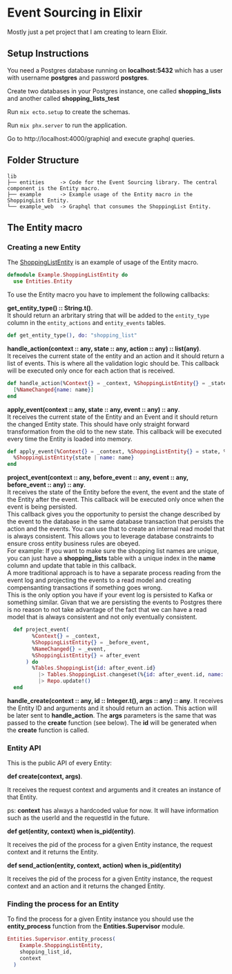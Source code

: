 # Event Sourcing in Elixir
Mostly just a pet project that I am creating to learn Elixir.


## Setup Instructions
You need a Postgres database running on **localhost:5432** which has a user with username **postgres** and password **postgres**.

Create two databases in your Postgres instance, one called **shopping_lists** and another called **shopping_lists_test**

Run ```mix ecto.setup``` to create the schemas.

Run ```mix phx.server``` to run the application.

Go to http://localhost:4000/graphiql and execute graphql queries.

## Folder Structure
```
lib
├── entities     -> Code for the Event Sourcing library. The central component is the Entity macro.
├── example      -> Example usage of the Entity macro in the ShoppingList Entity.
└── example_web  -> Graphql that consumes the ShoppingList Entity.
```

## The Entity macro

### Creating a new Entity 
The [ShoppingListEntity](https://github.com/FelipeTaiarol/elixir_event_sourcing/blob/master/lib/example/shopping_list/shopping_list.entity.ex) is an example of usage of the Entity macro.

```elixir
defmodule Example.ShoppingListEntity do
  use Entities.Entity
```

To use the Entity macro you have to implement the following callbacks:

**get_entity_type() :: String.t()**.  
It should return an arbritary string that will be added to the ```entity_type``` column in the ```entity_actions``` and ```entity_events``` tables.
```elixir
def get_entity_type(), do: "shopping_list"
```

**handle_action(context :: any, state :: any, action :: any) :: list(any)**.   
It receives the current state of the entity and an action and it should return a list of events.
This is where all the validation logic should be. This callback will be executed only once for each action that is received. 
```elixir
def handle_action(%Context{} = _context, %ShoppingListEntity{} = _state, %SetName{name: name}) do
  [%NameChanged{name: name}]
end
```

**apply_event(context :: any, state :: any, event :: any) :: any**.  
It receives the current state of the Entity and an Event and it should return the changed Entity state.
This should have only straight forward transformation from the old to the new state. This callback will be executed every time the Entity is loaded into memory. 
```elixir
def apply_event(%Context{} = _context, %ShoppingListEntity{} = state, %NameChanged{name: name}) do
  %ShoppingListEntity{state | name: name}
end
```

**project_event(context :: any, before_event :: any, event :: any, before_event :: any) :: any**.  
It receives the state of the Entity before the event, the event and the state of the Entity after the event. This callback will be executed only once when the event is being persisted.  
This callback gives you the opportunity to persist the change described by the event to the database in the same database transaction that persists the action and the events. 
You can use that to create an internal read model that is always consistent. This allows you to leverage database constraints to ensure cross entity business rules are obeyed.  
For example: If you want to make sure the shopping list names are unique, you can just have a **shopping_lists** table with a unique index in the **name** column and update that table in this callback.   
A more traditional approach is to have a separate process reading from the event log and projecting the events to a read model and creating compensanting transactions if something goes wrong.  
This is the only option you have if your event log is persisted to Kafka or something similar. Givan that we are persisting the events to Postgres there is no reason to not take advantage of the fact that we can have a read model that is always consistent and not only eventually consistent.  
```elixir
  def project_event(
        %Context{} = _context,
        %ShoppingListEntity{} = _before_event,
        %NameChanged{} = _event,
        %ShoppingListEntity{} = after_event
      ) do
        %Tables.ShoppingList{id: after_event.id}
          |> Tables.ShoppingList.changeset(%{id: after_event.id, name: after_event.name})
          |> Repo.update!()
  end
```

**handle_create(context :: any, id :: Integer.t(), args :: any) :: any**. 
It receives the Entity ID and arguments and it should return an action. This action will be later sent to **handle_action**. The **args** parameters is the same that was passed to the **create** function (see below). The **id** will be generated when the **create** function is called.  

### Entity API

This is the public API of every Entity:

**def create(context, args)**. 

It receives the request context and arguments and it creates an instance of that Entity.

ps: **context** has always a hardcoded value for now. It will have information such as the userId and the requestId in the future.  

**def get(entity, context) when is_pid(entity)**.  

It receives the pid of the process for a given Entity instance, the request context and it returns the Entity.  

**def send_action(entity, context, action) when is_pid(entity)**

It receives the pid of the process for a given Entity instance, the request context and an action and it returns the changed Entity.  

### Finding the process for an Entity

To find the process for a given Entity instance you should use the **entity_process** function from the **Entities.Supervisor** module.  

```elixir
Entities.Supervisor.entity_process(
    Example.ShoppingListEntity,
    shopping_list_id,
    context
  )
```


